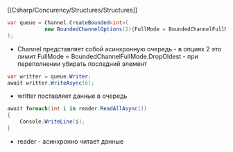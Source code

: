 [[Csharp/Concurency/Structures/Structures]]

```cs
var queue = Channel.CreateBounded<int>(
            new BoundedChannelOptions(2){FullMode = BoundedChannelFullMode.DropOldest}
);
```
- Channel представляет собой асинхронную очередь - в опциях 2 это лимит
FullMode = BoundedChannelFullMode.DropOldest - при переполнении убирать последний элемент
```cs
var writter = queue.Writer;
await writter.WriteAsync(6);
```
- writter поставляет данные в очередь
```cs
await foreach(int i in reader.ReadAllAsync())
{
    Console.WriteLine(i);
}
```
- reader - асинхронно читает данные